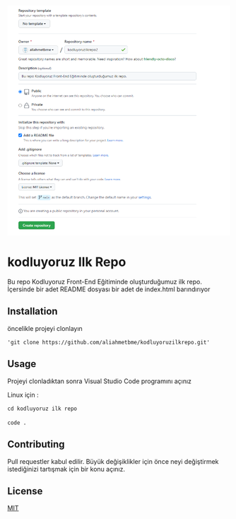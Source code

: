 ![github](https://github.com/aliahmetbme/kodluyoruzilkrepo/blob/main/Img.png?raw=trueuyoruzilkrepo/blob/main/Img.png)



# kodluyoruz Ilk Repo
Bu repo Kodluyoruz Front-End Eğitiminde oluşturduğumuz ilk repo. İçersinde bir adet README dosyası bir adet de index.html barındırıyor

## Installation

öncelikle projeyi clonlayın

```
'git clone https://github.com/aliahmetbme/kodluyoruzilkrepo.git'

```

## Usage 

Projeyi clonladıktan sonra Visual Studio Code programını açınız 

Linux için :

```
cd kodluyoruz ilk repo

code .

```

## Contributing 

Pull requestler kabul edilir. Büyük değişiklikler için önce neyi değiştirmek istediğinizi tartışmak için bir konu açınız.


## License 

[MIT](https://choosealicense.com/licenses/mit/)

